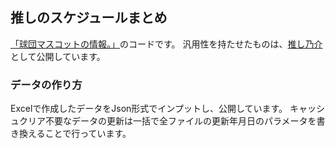 ## 推しのスケジュールまとめ

[「球団マスコットの情報。」](https://baseball-mascot.com)のコードです。
汎用性を持たせたものは、[推し乃介](https://github.com/geogra-geogra/oshinosuke)として公開しています。

### データの作り方
Excelで作成したデータをJson形式でインプットし、公開しています。
キャッシュクリア不要なデータの更新は一括で全ファイルの更新年月日のパラメータを書き換えることで行っています。